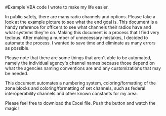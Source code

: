 #Example VBA code I wrote to make my life easier. 

In public safety, there are many radio channels and options. Please take a look at the example picture to see what the end goal is.
This document is a handy reference for officers to see what channels their radios have and what systems they're on. 
Making this document is a process that I find very tedious. After making a number of unnecessary mistakes, I decided to automate the 
process. I wanted to save time and eliminate as many errors as possible.  

Please note that there are some things that aren't able to be automated, namely the individual agency's channel names because those 
depend on what the agencies naming conventions are and any customizations that may be needed. 

This document automates a numbering system, coloring/formatting of the zone blocks and coloring/formatting of set channels, such as 
federal interoperability channels and other known constants for my area. 

Please feel free to download the Excel file. Push the button and watch the magic! 
